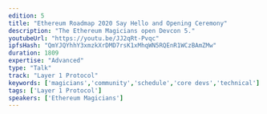 ```yaml
---
edition: 5
title: "Ethereum Roadmap 2020 Say Hello and Opening Ceremony"
description: "The Ethereum Magicians open Devcon 5."
youtubeUrl: "https://youtu.be/JJ2qRt-Pvqc"
ipfsHash: "QmYJQYhhY3xmzkXrDMD7rsK1xMhqWN5RQEnR1WCzBAmZMw"
duration: 1809
expertise: "Advanced"
type: "Talk"
track: "Layer 1 Protocol"
keywords: ['magicians','community','schedule','core devs','technical']
tags: ['Layer 1 Protocol']
speakers: ['Ethereum Magicians']
---
```

